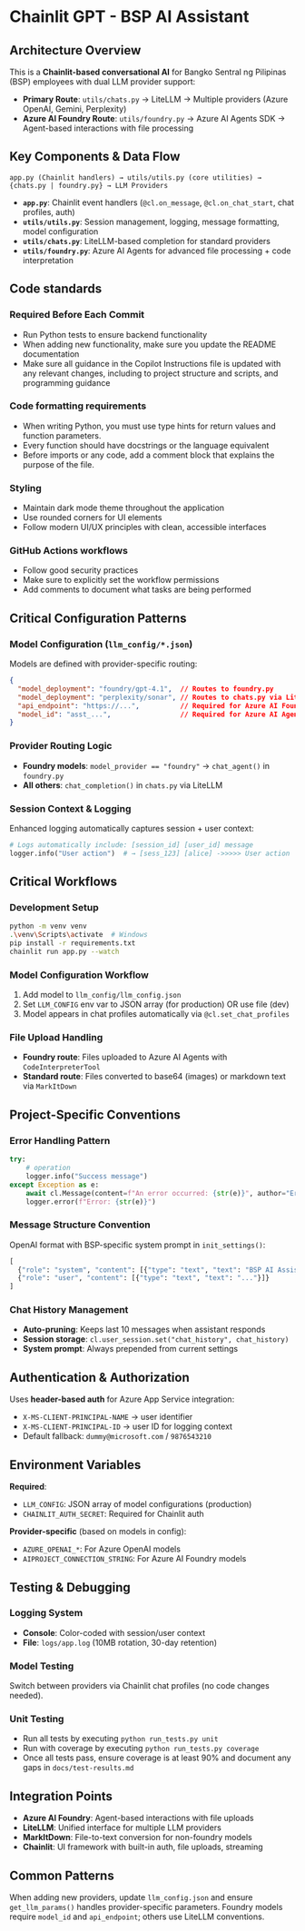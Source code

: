 # Chainlit GPT - BSP AI Assistant

## Architecture Overview

This is a **Chainlit-based conversational AI** for Bangko Sentral ng Pilipinas (BSP) employees with dual LLM provider support:

- **Primary Route**: `utils/chats.py` → LiteLLM → Multiple providers (Azure OpenAI, Gemini, Perplexity) 
- **Azure AI Foundry Route**: `utils/foundry.py` → Azure AI Agents SDK → Agent-based interactions with file processing

## Key Components & Data Flow

```
app.py (Chainlit handlers) → utils/utils.py (core utilities) → {chats.py | foundry.py} → LLM Providers
```

- **`app.py`**: Chainlit event handlers (`@cl.on_message`, `@cl.on_chat_start`, chat profiles, auth)
- **`utils/utils.py`**: Session management, logging, message formatting, model configuration
- **`utils/chats.py`**: LiteLLM-based completion for standard providers 
- **`utils/foundry.py`**: Azure AI Agents for advanced file processing + code interpretation

## Code standards

### Required Before Each Commit

- Run Python tests to ensure backend functionality
- When adding new functionality, make sure you update the README documentation
- Make sure all guidance in the Copilot Instructions file is updated with any relevant changes, including to project structure and scripts, and programming guidance

### Code formatting requirements

- When writing Python, you must use type hints for return values and function parameters.
- Every function should have docstrings or the language equivalent
- Before imports or any code, add a comment block that explains the purpose of the file.

### Styling

- Maintain dark mode theme throughout the application
- Use rounded corners for UI elements
- Follow modern UI/UX principles with clean, accessible interfaces

### GitHub Actions workflows

- Follow good security practices
- Make sure to explicitly set the workflow permissions
- Add comments to document what tasks are being performed

## Critical Configuration Patterns

### Model Configuration (`llm_config/*.json`)
Models are defined with provider-specific routing:
```json
{
  "model_deployment": "foundry/gpt-4.1",  // Routes to foundry.py
  "model_deployment": "perplexity/sonar", // Routes to chats.py via LiteLLM
  "api_endpoint": "https://...",          // Required for Azure AI Foundry
  "model_id": "asst_...",                 // Required for Azure AI Agents
}
```

### Provider Routing Logic
- **Foundry models**: `model_provider == "foundry"` → `chat_agent()` in `foundry.py`
- **All others**: `chat_completion()` in `chats.py` via LiteLLM

### Session Context & Logging
Enhanced logging automatically captures session + user context:
```python
# Logs automatically include: [session_id] [user_id] message
logger.info("User action")  # → [sess_123] [alice] ->>>>> User action
```

## Critical Workflows

### Development Setup
```bash
python -m venv venv
.\venv\Scripts\activate  # Windows
pip install -r requirements.txt
chainlit run app.py --watch
```

### Model Configuration Workflow
1. Add model to `llm_config/llm_config.json` 
2. Set `LLM_CONFIG` env var to JSON array (for production) OR use file (dev)
3. Model appears in chat profiles automatically via `@cl.set_chat_profiles`

### File Upload Handling
- **Foundry route**: Files uploaded to Azure AI Agents with `CodeInterpreterTool`
- **Standard route**: Files converted to base64 (images) or markdown text via `MarkItDown`

## Project-Specific Conventions

### Error Handling Pattern
```python
try:
    # operation
    logger.info("Success message")
except Exception as e:
    await cl.Message(content=f"An error occurred: {str(e)}", author="Error").send()
    logger.error(f"Error: {str(e)}")
```

### Message Structure Convention
OpenAI format with BSP-specific system prompt in `init_settings()`:
```python
[
  {"role": "system", "content": [{"type": "text", "text": "BSP AI Assistant instructions..."}]},
  {"role": "user", "content": [{"type": "text", "text": "..."}]}
]
```

### Chat History Management
- **Auto-pruning**: Keeps last 10 messages when assistant responds
- **Session storage**: `cl.user_session.set("chat_history", chat_history)`
- **System prompt**: Always prepended from current settings

## Authentication & Authorization

Uses **header-based auth** for Azure App Service integration:
- `X-MS-CLIENT-PRINCIPAL-NAME` → user identifier
- `X-MS-CLIENT-PRINCIPAL-ID` → user ID for logging context
- Default fallback: `dummy@microsoft.com` / `9876543210`

## Environment Variables

**Required**:
- `LLM_CONFIG`: JSON array of model configurations (production)
- `CHAINLIT_AUTH_SECRET`: Required for Chainlit auth

**Provider-specific** (based on models in config):
- `AZURE_OPENAI_*`: For Azure OpenAI models  
- `AIPROJECT_CONNECTION_STRING`: For Azure AI Foundry models

## Testing & Debugging

### Logging System
- **Console**: Color-coded with session/user context
- **File**: `logs/app.log` (10MB rotation, 30-day retention)

### Model Testing
Switch between providers via Chainlit chat profiles (no code changes needed).

### Unit Testing
- Run all tests by executing `python run_tests.py unit`
- Run with coverage by executing `python run_tests.py coverage`
- Once all tests pass, ensure coverage is at least 90% and document any gaps in `docs/test-results.md`

## Integration Points

- **Azure AI Foundry**: Agent-based interactions with file uploads
- **LiteLLM**: Unified interface for multiple LLM providers
- **MarkItDown**: File-to-text conversion for non-foundry models
- **Chainlit**: UI framework with built-in auth, file uploads, streaming

## Common Patterns

When adding new providers, update `llm_config.json` and ensure `get_llm_params()` handles provider-specific parameters. Foundry models require `model_id` and `api_endpoint`; others use LiteLLM conventions.
